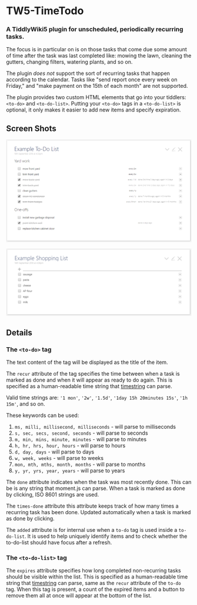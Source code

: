 # TW5-TimeTodo
### A TiddlyWiki5 plugin for unscheduled, periodically recurring tasks.

The focus is in particular on is on those tasks that come due some amount of time after the task was last completed like: mowing the lawn, cleaning the gutters, changing filters, watering plants, and so on.

The plugin *does not* support the sort of recurring tasks that happen according to the calendar. Tasks like "send report once every week on Friday," and "make payment on the 15th of each month" are not supported.

The plugin provides two custom HTML elements that go into your tiddlers: `<to-do>` and `<to-do-list>`. Putting your `<to-do>` tags in a `<to-do-list>` is optional, it only makes it easier to add new items and specify expiration.

## Screen Shots

![Yard and kitchen tasks outside list](/doc/yard_and_kitchen.PNG)

![Shopping list inside list no recur specified](/doc/shopping_list.PNG)

## Details

### The `<to-do>` tag

The text content of the tag will be displayed as the title of the item.

The `recur` attribute of the tag specifies the time between when a task is marked as done and when it will appear as ready to do again. This is specified as a human-readable time string that [timestring](https://www.npmjs.com/package/timestring) can parse.

Valid time strings are: `'1 mon'`, `'2w'`, `'1.5d'`, `'1day 15h 20minutes 15s'`, `'1h 15m'`, and so on.

These keywords can be used:
1. `ms, milli, millisecond, milliseconds` - will parse to milliseconds
2. `s, sec, secs, second, seconds` - will parse to seconds
3. `m, min, mins, minute, minutes` - will parse to minutes
4. `h, hr, hrs, hour, hours` - will parse to hours
5. `d, day, days` - will parse to days
6. `w, week, weeks` - will parse to weeks
7. `mon, mth, mths, month, months` - will parse to months
8. `y, yr, yrs, year, years` - will parse to years

The `done` attribute indicates when the task was most recently done. This can be is any string that moment.js can parse. When a task is marked as done by clicking, ISO 8601 strings are used.

The `times-done` attribute this attribute keeps track of how many times a recurring task has been done. Updated automatically when a task is marked as done by clicking.

The `added` attribute is for internal use when a `to-do` tag is used inside a `to-do-list`. It is used to help uniquely identify items and to check whether the to-do-list should have focus after a refresh.

### The `<to-do-list>` tag

The `expires` attribute specifies how long completed non-recurring tasks should be visible within the list. This is specified as a human-readable time string that [timestring](https://www.npmjs.com/package/timestring) can parse, same as the `recur` attribute of the `to-do` tag. When this tag is present, a count of the expired items and a button to remove them all at once will appear at the bottom of the list.
